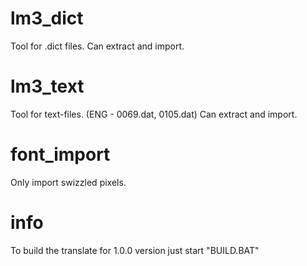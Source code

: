 # lm3_dict
Tool for .dict files. 
Can extract and import.
# lm3_text
Tool for text-files. (ENG - 0069.dat, 0105.dat)
Can extract and import.
# font_import
Only import swizzled pixels.
# info
To build the translate for 1.0.0 version just start "BUILD.BAT"

